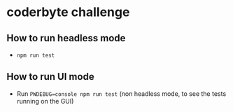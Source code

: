 # coderbyte challenge

## How to run headless mode
- `npm run test`

## How to run UI mode 
- Run `PWDEBUG=console npm run test` (non headless mode, to see the tests running on the GUI)
